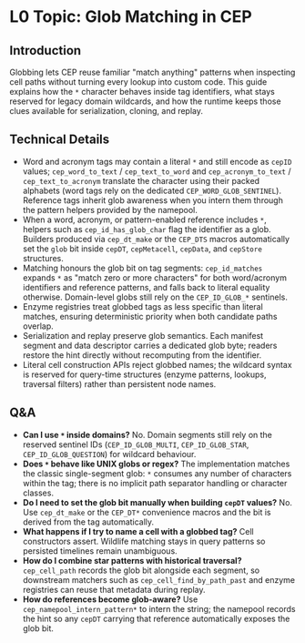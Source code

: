# L0 Topic: Glob Matching in CEP

## Introduction
Globbing lets CEP reuse familiar "match anything" patterns when inspecting cell paths without turning every lookup into custom code. This guide explains how the `*` character behaves inside tag identifiers, what stays reserved for legacy domain wildcards, and how the runtime keeps those clues available for serialization, cloning, and replay.

## Technical Details
- Word and acronym tags may contain a literal `*` and still encode as `cepID` values; `cep_word_to_text` / `cep_text_to_word` and `cep_acronym_to_text` / `cep_text_to_acronym` translate the character using their packed alphabets (word tags rely on the dedicated `CEP_WORD_GLOB_SENTINEL`). Reference tags inherit glob awareness when you intern them through the pattern helpers provided by the namepool.
- When a word, acronym, or pattern-enabled reference includes `*`, helpers such as `cep_id_has_glob_char` flag the identifier as a glob. Builders produced via `cep_dt_make` or the `CEP_DTS` macros automatically set the `glob` bit inside `cepDT`, `cepMetacell`, `cepData`, and `cepStore` structures.
- Matching honours the glob bit on tag segments: `cep_id_matches` expands `*` as "match zero or more characters" for both word/acronym identifiers and reference patterns, and falls back to literal equality otherwise. Domain-level globs still rely on the `CEP_ID_GLOB_*` sentinels.
- Enzyme registries treat globbed tags as less specific than literal matches, ensuring deterministic priority when both candidate paths overlap.
- Serialization and replay preserve glob semantics. Each manifest segment and data descriptor carries a dedicated glob byte; readers restore the hint directly without recomputing from the identifier.
- Literal cell construction APIs reject globbed names; the wildcard syntax is reserved for query-time structures (enzyme patterns, lookups, traversal filters) rather than persistent node names.

## Q&A
- **Can I use `*` inside domains?** No. Domain segments still rely on the reserved sentinel IDs (`CEP_ID_GLOB_MULTI`, `CEP_ID_GLOB_STAR`, `CEP_ID_GLOB_QUESTION`) for wildcard behaviour.
- **Does `*` behave like UNIX globs or regex?** The implementation matches the classic single-segment glob: `*` consumes any number of characters within the tag; there is no implicit path separator handling or character classes.
- **Do I need to set the glob bit manually when building `cepDT` values?** No. Use `cep_dt_make` or the `CEP_DT*` convenience macros and the bit is derived from the tag automatically.
- **What happens if I try to name a cell with a globbed tag?** Cell constructors assert. Wildlife matching stays in query patterns so persisted timelines remain unambiguous.
- **How do I combine star patterns with historical traversal?** `cep_cell_path` records the glob bit alongside each segment, so downstream matchers such as `cep_cell_find_by_path_past` and enzyme registries can reuse that metadata during replay.
- **How do references become glob-aware?** Use `cep_namepool_intern_pattern*` to intern the string; the namepool records the hint so any `cepDT` carrying that reference automatically exposes the glob bit.
